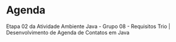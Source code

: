 # Agenda
Etapa 02 da Atividade Ambiente Java - Grupo 08 - Requisitos Trio | Desenvolvimento de Agenda de Contatos em Java
